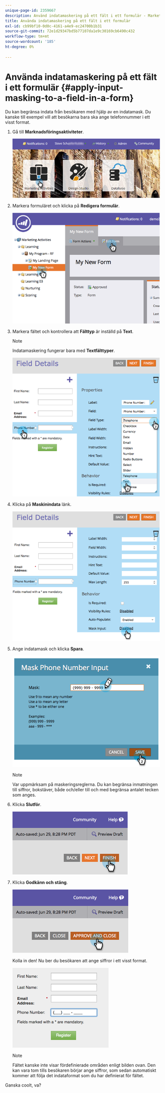 ```yaml
---
unique-page-id: 2359667
description: Använd indatamaskering på ett fält i ett formulär - Marketo Docs - produktdokumentation
title: Använda indatamaskering på ett fält i ett formulär
exl-id: cb99bf10-0d0c-4161-a4e9-ec24700b1b31
source-git-commit: 72e1d29347bd5b77107da1e9c30169cb6490c432
workflow-type: tm+mt
source-wordcount: '185'
ht-degree: 0%

---
```


# Använda indatamaskering på ett fält i ett formulär {#apply-input-masking-to-a-field-in-a-form}

Du kan begränsa indata från besökaren med hjälp av en indatamask. Du kanske till exempel vill att besökarna bara ska ange telefonnummer i ett visst format.

1. Gå till **Marknadsföringsaktiviteter**.

   ![](assets/login-marketing-activities-4.png)

1. Markera formuläret och klicka på **Redigera formulär**.

   ![](assets/image2014-9-15-13-3a40-3a44.png)

1. Markera fältet och kontrollera att **Fälttyp** är inställd på **Text**.

   >[!NOTE]
   >
   >Indatamaskering fungerar bara med **Textfälttyper**.

   ![](assets/image2014-9-15-13-3a40-3a53.png)

1. Klicka på **Maskinindata** länk.

   ![](assets/image2014-9-15-13-3a41-3a3.png)

1. Ange indatamask och klicka **Spara**.

   ![](assets/image2014-9-15-13-3a41-3a14.png)

   >[!NOTE]
   >
   >Var uppmärksam på maskeringsreglerna. Du kan begränsa inmatningen till siffror, bokstäver, både och/eller till och med begränsa antalet tecken som anges.

1. Klicka **Slutför**.

   ![](assets/image2014-9-15-13-3a41-3a22.png)

1. Klicka **Godkänn och stäng**.

   ![](assets/image2014-9-15-13-3a41-3a28.png)

   Kolla in den! Nu ber du besökaren att ange siffror i ett visst format.

   ![](assets/image2014-9-15-13-3a41-3a39.png)

   >[!NOTE]
   >
   >Fältet kanske inte visar fördefinierade områden enligt bilden ovan. Den kan vara tom tills besökaren börjar ange siffror, som sedan automatiskt kommer att följa det indataformat som du har definierat för fältet.

Ganska coolt, va?
